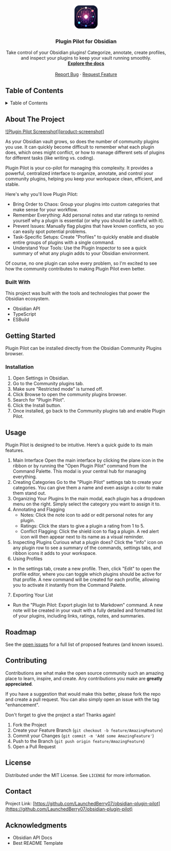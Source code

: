 <!-- PROJECT LOGO -->
<br />
<div align="center">
  <a href=https://raw.githubusercontent.com/LaunchedBerry07/obsidian-plugin-pilot/refs/heads/master/images/icon.png">
    <img src="images/icon.png" alt="Icon" width="80" height="80">
  </a>

  <h3 align="center">Plugin Pilot for Obsidian</h3>

  <p align="center">
    Take control of your Obsidian plugins! Categorize, annotate, create profiles, and inspect your plugins to keep your vault running smoothly.
    <br/>
    <a href="https://github.com/LaunchedBerry07/obsidian-plugin-pilot"><strong>Explore the docs</strong></a>
    <br/>
    <br/>
    <a href="https://github.com/LaunchedBerry07/obsidian-plugin-pilot/issues">Report Bug</a>
    ·
    <a href="https://github.com/LaunchedBerry07/obsidian-plugin-pilot/issues">Request Feature</a>
  </p>
</div>

<!-- TABLE OF CONTENTS -->
## Table of Contents 
<details>
  <summary>Table of Contents</summary>
  <ol>
    <li>
      <a href="#about-the-project">About The Project</a>
      <ul>
        <li><a href="#built-with">Built With</a></li>
      </ul>
    </li>
    <li>
      <a href="#getting-started">Getting Started</a>
      <ul>
        <li><a href="#installation">Installation</a></li>
      </ul>
    </li>
    <li><a href="#usage">Usage</a></li>
    <li><a href="#roadmap">Roadmap</a></li>
    <li><a href="#contributing">Contributing</a></li>
    <li><a href="#license">License</a></li>
    <li><a href="#contact">Contact</a></li>
    <li><a href="#acknowledgments">Acknowledgments</a></li>
  </ol>
</details>

<!-- ABOUT THE PROJECT -->
## About The Project

[![Plugin Pilot Screenshot][product-screenshot]](https://github.com/LaunchedBerry07/obsidian-plugin-pilot)

As your Obsidian vault grows, so does the number of community plugins you use. It can quickly become difficult to remember what each plugin does, which ones might conflict, or how to manage different sets of plugins for different tasks (like writing vs. coding).

Plugin Pilot is your co-pilot for managing this complexity. It provides a powerful, centralized interface to organize, annotate, and control your community plugins, helping you keep your workspace clean, efficient, and stable.

Here's why you'll love Plugin Pilot:
* Bring Order to Chaos: Group your plugins into custom categories that make sense for your workflow.
* Remember Everything: Add personal notes and star ratings to remind yourself why a plugin is essential (or why you should be careful with it).
* Prevent Issues: Manually flag plugins that have known conflicts, so you can easily spot potential problems.
* Task-Specific Setups: Create "Profiles" to quickly enable and disable entire groups of plugins with a single command.
* Understand Your Tools: Use the Plugin Inspector to see a quick summary of what any plugin adds to your Obsidian environment.

Of course, no one plugin can solve every problem, so I'm excited to see how the community contributes to making Plugin Pilot even better.

### Built With

This project was built with the tools and technologies that power the Obsidian ecosystem.

* Obsidian API
* TypeScript
* ESBuild

<!-- GETTING STARTED -->
## Getting Started

Plugin Pilot can be installed directly from the Obsidian Community Plugins browser.

### Installation

1. Open Settings in Obsidian.
2. Go to the Community plugins tab.
3. Make sure "Restricted mode" is turned off.
4. Click Browse to open the community plugins browser.
5. Search for "Plugin Pilot".
6. Click the Install button.
7. Once installed, go back to the Community plugins tab and enable Plugin Pilot.

<!-- USAGE EXAMPLES -->
## Usage

Plugin Pilot is designed to be intuitive. Here’s a quick guide to its main features.

1. Main Interface
    Open the main interface by clicking the plane icon in the ribbon or by running the "Open Plugin Pilot" command from the Command Palette. This modal is your central hub for managing everything.
2. Creating Categories
    Go to the "Plugin Pilot" settings tab to create your categories. You can give them a name and even assign a color to make them stand out.
3. Organizing Your Plugins
    In the main modal, each plugin has a dropdown menu on the right. Simply select the category you want to assign it to.
4. Annotating and Flagging
    * Notes: Click the note icon to add or edit personal notes for any plugin.
    * Ratings: Click the stars to give a plugin a rating from 1 to 5.
    * Conflict Flagging: Click the shield icon to flag a plugin. A red alert icon will then appear next to its name as a visual reminder.
5. Inspecting Plugins
    Curious what a plugin does? Click the "info" icon on any plugin row to see a summary of the commands, settings tabs, and ribbon icons it adds to your workspace.
6. Using Profiles
* In the settings tab, create a new profile. Then, click "Edit" to open the profile editor, where you can toggle which plugins should be active for that profile. A new command will be created for each profile, allowing you to activate it instantly from the Command Palette.
7. Exporting Your List
* Run the "Plugin Pilot: Export plugin list to Markdown" command. A new note will be created in your vault with a fully detailed and formatted list of your plugins, including links, ratings, notes, and summaries.

<!-- ROADMAP -->
## Roadmap

See the [open issues](https://github.com/LaunchedBerry07/obsidian-plugin-pilot/issues) for a full list of proposed features (and known issues).

<!-- CONTRIBUTING -->
## Contributing

Contributions are what make the open source community such an amazing place to learn, inspire, and create. Any contributions you make are **greatly appreciated**.

If you have a suggestion that would make this better, please fork the repo and create a pull request. You can also simply open an issue with the tag "enhancement".

Don't forget to give the project a star! Thanks again!

1. Fork the Project
2. Create your Feature Branch (`git checkout -b feature/AmazingFeature`)
3. Commit your Changes (`git commit -m 'Add some AmazingFeature'`)
4. Push to the Branch (`git push origin feature/AmazingFeature`)
5. Open a Pull Request

<!-- LICENSE -->
## License

Distributed under the MIT License. See `LICENSE` for more information.

<!-- CONTACT -->
## Contact

Project Link: [https://github.com/LaunchedBerry07/obsidian-plugin-pilot](https://github.com/LaunchedBerry07/obsidian-plugin-pilot)

<!-- ACKNOWLEDGMENTS -->
## Acknowledgments

* Obsidian API Docs
* Best README Template
